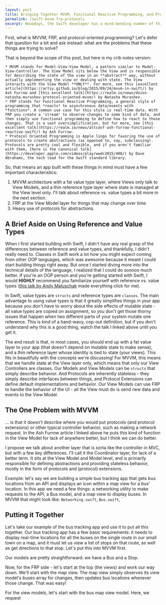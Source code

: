 ```yaml
---
layout: post
title: Bringing Together MVVM, Functional Reactive Programming, and Protocols in Swift
permalink: /swift-mvvm-frp-protocols
excerpt: Nowadays, the Swift developer has a mind-bending number of things to consider when architecting an application. Where Objective-C was aggressively object-oriented, Swift is relatively accommodating to a number of different styles without enforcing certain patterns. The downside to this, of course, is that it is up to the developer to understand the different approaches to architecture. Lately, MVVM, FRP, and Protocols have been getting a lot of buzz in the Swift community, and for good reason. But for those of us coming from an aggressively object-oriented world, it is difficult to understand each concept, much less use them together. I propose that not only can these things go together, but they were made to go together, and I'm going to talk about how.
---
```

First, what is MVVM, FRP, and protocol-oriented programming? Let's defer that question for a bit and ask instead: what are the problems that these things are trying to solve?

That is beyond the scope of this post, but here is my crib notes version:

    * MVVM stands for Model-View-View Model, a pattern similar to Model-View-Controller. The View Model sits below the View and is responsible for describing the state of the view in an **abstract** way, without actually implementing the view or dealing with state. The View interacts with the View Model **ONLY**. For more, see this [excellent article](https://artsy.github.io/blog/2015/09/24/mvvm-in-swift/) by Ash Furrow and [this excellent talk](https://realm.io/news/doios-natasha-murashev-protocol-oriented-mvvm/) by Natasha Murashev.
    * FRP stands for Functional Reactive Programming, a general style of programming that *reacts* to asynchronous data/events with *functions*. A common use case for this style is real-time data. With FRP you create a 'stream' to observe changes to some kind of data, and then simply use functional programming to define how to react to those changes. That is a vast oversimplification, but for more, see [this excellent talk](https://realm.io/news/altconf-ash-furrow-functional-reactive-swift/) by Ash Furrow.
    * Protocol Oriented Programming is Apple lingo for favoring the use of protocols to create abstractions (as opposed to, say, subclassing). Protocols are pretty cool and flexible, and if you aren't familiar with them, [here is the canonical talk](https://developer.apple.com/videos/play/wwdc2015/408/) by Dave Abrahams, the tech lead for the Swift standard library.
    
So, that means an app built with these things in mind must have a few important characteristics:

1. MVVM architecture with a fat value type layer, where Views only talk to View Models, and a thin reference type layer where state is managed at the View level only. I'll talk about reference vs. value types a bit more in the next section.
2. FRP at the View Model layer for things that may change over time.
3. Heavy use of protocols for abstractions.

## A Brief Aside on Using Reference and Value Types

When I first started building with Swift, I didn't have any real grasp of the differences between reference and value types, and thankfully, I didn't really need to. Classes in Swift work a lot how you might expect coming from other OOP languages, which was awesome because it meant I could start building things right away. But once I started diving more into the technical details of the language, I realized that I could do sooooo much better. If you're an OOP person and you're getting started with Swift, I would **HIGHLY** recommend you familiarize yourself with reference vs. value types ([this talk by Andy Matuschak](https://realm.io/news/andy-matuschak-controlling-complexity/) made everything click for me).

In Swift, value types are `structs` and reference types are `classes`. The main advantage to using value types is that it greatly simplifies things in your app because you don't have to worry about the side effects of mutable state - all value types are copied on assignment, so you don't get those thorny issues that happen when two different parts of your system mutate one reference. This is kind of a hand-wavy, cop-out definition, but if you don't understand why this is a good thing, watch the talk I linked above until you get it.

The end result is that, in most cases, you should end up with a fat value layer to your app (that doesn't depend on mutable state to make sense), and a thin reference layer whose identity is tied to state (your views). This fits in beautifully with the concepts we're discussing! For MVVM, this means that we handle state at the View layer only, which means that only our View Controllers are classes. Our Models and View Models can be `structs` that simply describe behavior. And Protocols are inherently stateless - they simply describe interfaces between things, and Protocol Extensions can define default implementations and behavior. Our View Models can use FRP to handle the behavior of the UI - all the View must do is send new data and events to the View Model.

## The One Problem with MVVM

... is that it doesn't describe where you would put protocols (and protocol extensions) or other typical controller behavior, such as making a network request. In the Ash Furrow article I linked above he puts this kind of function in the View Model for lack of anywhere better, but I think we can do better.

I propose we talk about another layer that is sorta like the controller in MVC, but with a few key differences. I'll call it the Coordinator layer, for lack of a better term. It sits at the View Model and Model level, and is primarily responsible for defining abstractions and providing stateless behavior, mostly in the form of protocols and (protocol) extensions.

Example: let's say we are building a simple bus tracking app that gets bus locations from an API and displays an icon within a map view for a bus' location. In this app we need a few things: a networking utility to make requests to the API, a Bus model, and a map view to display buses. In MVVM that might look like: `Networking.swift`, `Bus.swift`, `

## Putting it Together

Let's take our example of the bus tracking app and use it to put all this together. Our bus tracking app has a few basic requirements: it needs to display real-time locations for all the buses on the single route in our small town on a map, and it must let us view a list of stops on that route, as well as get directions to that stop. Let's put this into MVVM first.

Our models are pretty straightforward: we have a Bus and a Stop.

Now, for the FRP side - let's start at the top (the views) and work our way down. We'll start with the map view. The map view simply observes its view model's buses array for changes, then updates bus locations whenever those change. That was easy!

For the view models, let's start with the bus map view model. Here, we request
